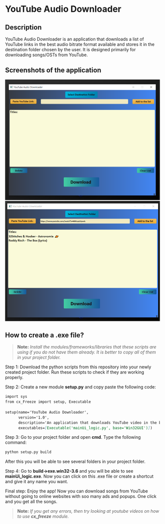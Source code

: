 ﻿# YouTube Audio Downloader
  
## Description
  YouTube Audio Downloader is an application that downloads a list of YouTube links in the best audio bitrate format available and stores it in the destination folder chosen by the user. It is designed primarily for downloading songs/OSTs from YouTube. 

## Screenshots of the application
![](Screenshots/1.png)
![](Screenshots/2.png)

## How to create a .exe file?
>**Note:** *Install the modules/frameworks/libraries that these scripts are using if you do not have them already. It is better to copy all of them in your project folder.*

Step 1: Download the python scripts from this repository into your newly created project folder. Run these scripts to check if they are working properly.

Step 2: Create a new module **setup.py** and copy paste the following code:

````markdown
import sys
from cx_Freeze import setup, Executable

setup(name='YouTube Audio Downloader',
      version='1.0',
      description='An application that downloads YouTube video in the best bitrate audio format available',
      executables=[Executable('mainUi_logic.py', base='Win32GUI')])
````

Step 3: Go to your project folder and open **cmd**. Type the following command:
````markdown
python setup.py build
````
After this you will be able to see several folders in your project folder. 

Step 4: Go to **build->exe.win32-3.6** and you will be able to see **mainUi_logic.exe**.
Now you can click on this .exe file or create a shortcut and give it 
any name you want.

Final step: Enjoy the app! Now you can download songs from YouTube without going to online websites with soo many ads and popups. One click and you get all the songs.

>**Note:** *If you get any errors, then try looking at youtube videos on how to use **cx_freeze** module.*
